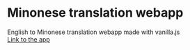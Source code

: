 # Minonese translation webapp
English to Minonese translation webapp made with vanilla.js
<br>
[Link to the app](http://https://speakminonese.netlify.app/ "Minonese Speak")
